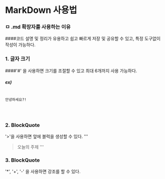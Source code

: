 # MarkDown 사용법
### ㅁ .md 확장자를 사용하는 이유
####코드 설명 및 정리가 유용하고 쉽고 빠르게 저장 및 공유할 수 있고, 특정 도구없이 작성이 가능하다.

### 1. 글자 크기
####'#' 을 사용하면 크기를 조절할 수 있고 최대 6개까지 사용 가능하다.
##### ex)
<pre>
<code>
안녕하세요?!
</pre>
</code>

### 2. BlockQuote
'>'을 사용하면 앞에 블럭을 생성할 수 있다.
'''
> 오늘의 주제
'''

### 3. BlockQuote
'*', '+', '-' 을 사용하면 강조를 할 수 있다.
